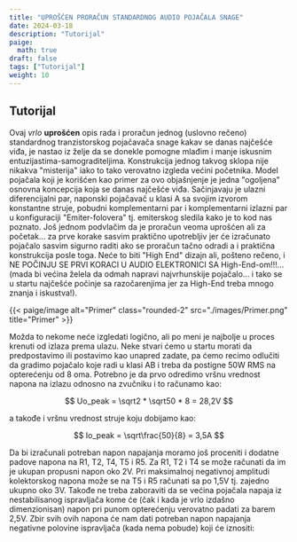 ```yaml
---
title: "UPROŠĆEN PRORAČUN STANDARDNOG AUDIO POJAČALA SNAGE"
date: 2024-03-18
description: "Tutorijal"
paige:
  math: true
draft: false
tags: ["Tutorijal"]
weight: 10
---
```

## Tutorijal

Ovaj *vrlo* **uprošćen** opis rada i proračun jednog (uslovno rečeno) standardnog tranzistorskog pojačavača snage kakav se danas najčešće viđa, je nastao iz želje da se donekle pomogne mlađim i manje iskusnim entuzijastima-samograditeljima. Konstrukcija jednog takvog sklopa nije nikakva "misterija" iako to tako verovatno izgleda većini početnika. Model pojačala koji je korišćen kao primer za ovo objašnjenje je jedna "ogoljena" osnovna koncepcija koja se danas najčešće viđa. Sačinjavaju je ulazni diferencijalni par, naponski pojačavač u klasi A sa svojim izvorom konstantne struje, pobudni komplementarni par i komplementarni izlazni par u konfiguraciji "Emiter-folovera" tj. emiterskog sledila kako je to kod nas poznato. Još jednom podvlačim da je proračun veoma uprošćen ali za početak... za prve korake sasvim praktično upotrebljiv jer će izračunato pojačalo sasvim sigurno raditi ako se proračun tačno odradi a i praktična konstrukcija posle toga. Neće to biti "High End" dizajn ali, pošteno rečeno, i NE POČINJU SE PRVI KORACI U AUDIO ELEKTRONICI SA High-End-om!!!... (mada bi većina želela da odmah napravi najvrhunskije pojačalo... i tako se u startu najčešće počinje sa razočarenjima jer za High-End treba mnogo znanja i iskustva!).

<p>{{< paige/image alt="Primer" class="rounded-2" src="./images/Primer.png" title="Primer" >}}</p>

Možda to nekome neće izgledati logično, ali po meni je najbolje u proces krenuti od izlaza prema ulazu. Neke stvari ćemo u startu morati da predpostavimo ili postavimo kao unapred zadate, pa ćemo recimo odlučiti da gradimo pojačalo koje radi u klasi AB i treba da postigne 50W RMS na opterećenju od 8 oma. Potrebno je da prvo odredimo vršnu vrednost napona na izlazu odnosno na zvučniku i to računamo kao:

$$
 Uo_peak = \sqrt2 * \sqrt50 * 8 = 28,2V
$$

<p class="text-center">a takođe i vršnu vrednost struje koju dobijamo kao:</p>

$$
 Io_peak = \sqrt\frac{50}{8} = 3,5A
$$

Da bi izračunali potreban napon napajanja moramo još proceniti i dodatne padove napona na R1, T2, T4, T5 i R5. Za R1, T2 i T4 se može računati da im je ukupan propusni napon oko 2V. Pri maksimalnoj negativnoj amplitudi kolektorskog napona može se na T5 i R5 računati sa po 1,5V tj. zajedno ukupno oko 3V. Takođe ne treba zaboraviti da se većina pojačala napaja iz nestabilisanog ispravljača kome će (čak i kada je vrlo izdašno dimenzionisan) napon pri punom opterećenju verovatno padati za barem 2,5V. Zbir svih ovih napona će nam dati potreban napon napajanja negativne polovine ispravljača (kada nema pobude) koji će iznositi:
